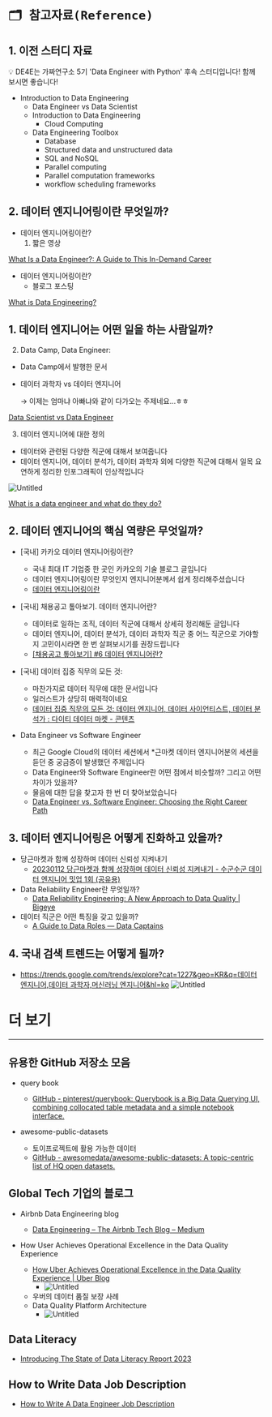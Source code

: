 # `🗂️ 참고자료(Reference)`

## 1. 이전 스터디 자료

<aside>
💡 DE4E는 가짜연구소 5기 'Data Engineer with Python' 후속 스터디입니다! 함께 보시면 좋습니다!

</aside>

- Introduction to Data Engineering
    - Data Engineer vs Data Scientist
    - Introduction to Data Engineering
        - Cloud Computing
    - Data Engineering Toolbox
        - Database
        - Structured data and unstructured data
        - SQL and NoSQL
        - Parallel computing
        - Parallel computation frameworks
        - workflow scheduling frameworks

[](https://file.notion.so/f/s/d26914d0-cb22-42c2-8985-dd60c14f39d6/Week1_Introduction_to_Data_Engineering.pdf?id=1ace0eb5-cf57-4bb1-badb-2a43e2f670f5&table=block&spaceId=333f96cf-396d-45ff-8331-232d41bd4d55&expirationTimestamp=1680437645135&signature=8mEwbqmv8e2CbQY63RbzUzQ4HxX76GIjfMu1iEfKqkg&downloadName=Week1_Introduction+to+Data+Engineering.pdf)

## 2. 데이터 엔지니어링이란 무엇일까?

- 데이터 엔지니어링이란?
    1. 짧은 영상

[What Is a Data Engineer?: A Guide to This In-Demand Career](https://www.coursera.org/articles/what-does-a-data-engineer-do-and-how-do-i-become-one)

- 데이터 엔지니어링이란?
    - 블로그 포스팅

[What is Data Engineering?](https://www.datacamp.com/blog/what-is-data-engineering)

## 1. 데이터 엔지니어는 어떤 일을 하는 사람일까?

2. Data Camp, Data Engineer:

- Data Camp에서 발행한 문서
- 데이터 과학자 vs 데이터 엔지니어
    
    → 이제는 엄마냐 아빠냐와 같이 다가오는 주제네요…ㅎㅎ
    

[Data Scientist vs Data Engineer](https://www.datacamp.com/blog/data-scientist-vs-data-engineer)

3. 데이터 엔지니어에 대한 정의

- 데이터와 관련된 다양한 직군에 대해서 보여줍니다
- 데이터 엔지니어, 데이터 분석가, 데이터 과학자 외에 다양한 직군에 대해서 일목 요연하게 정리한 인포그래픽이 인상적입니다

![Untitled](./images/1.1_comparing_data_management_roles.png)

[What is a data engineer and what do they do?](https://www.techtarget.com/searchdatamanagement/definition/data-engineer)

## 2. 데이터 엔지니어의 핵심 역량은 무엇일까?

* [국내] 카카오 데이터 엔지니어링이란?
  - 국내 최대 IT 기업중 한 곳인 카카오의 기술 블로그 글입니다
  - 데이터 엔지니어링이란 무엇인지 엔지니어분께서 쉽게 정리해주셨습니다 
  - [데이터 엔지니어링이란](https://tech.kakao.com/2020/11/30/kakao-data-engineering/)

* [국내] 채용공고 톺아보기. 데이터 엔지니어란?
  - 데이터로 일하는 조직, 데이터 직군에 대해서 상세히 정리해둔 글입니다
  - 데이터 엔지니어, 데이터 분석가, 데이터 과학자 직군 중 어느 직군으로 가야할지 고민이시라면 한 번 살펴보시기를 권장드립니다
  - [[채용공고 톺아보기] #6 데이터 엔지니어란?](https://brunch.co.kr/@13335218e68a4e8/96)

* [국내] 데이터 집중 직무의 모든 것:
  - 마찬가지로 데이터 직무에 대한 문서입니다
  - 일러스트가 상당히 매력적이네요
  - [데이터 집중 직무의 모든 것: 데이터 엔지니어, 데이터 사이언티스트, 데이터 분석가 : 다이티 데이터 마켓 - 콘텐츠](https://market.dighty.com/contents/?idx=7614796&bmode=view)

* Data Engineer vs Software Engineer
  - 최근 Google Cloud의 데이터 세션에서 *근마켓 데이터 엔지니어분의 세션을 듣던 중 궁금증이 발생했던 주제입니다
  - Data Engineer와 Software Engineer란 어떤 점에서 비슷할까? 그리고 어떤 차이가 있을까?
  - 물음에 대한 답을 찾고자 한 번 더 찾아보았습니다
  - [Data Engineer vs. Software Engineer: Choosing the Right Career Path](https://gb.coursera.org/articles/data-engineer-vs-software-engineer)

## 3. 데이터 엔지니어링은 어떻게 진화하고 있을까?
- 당근마켓과 함께 성장하며 데이터 신뢰성 지켜내기
  - [20230112 당근마켓과 함께 성장하며 데이터 신뢰성 지켜내기 - 수군수군 데이터 엔지니어 밋업 1회 (공유용)](https://docs.google.com/presentation/d/1tBm4iA_Zx2QtQAUmaYctzz6Ow9RAJTHloDtqZgfL5mU/edit#slide=id.g5ed592767b_0_192)
- Data Reliability Engineer란 무엇일까?
  - [Data Reliability Engineering: A New Approach to Data Quality | Bigeye](https://www.youtube.com/watch?v=u7sJmmAyJT4)
- 데이터 직군은 어떤 특징을 갖고 있을까?
  - [A Guide to Data Roles — Data Captains](https://www.datacaptains.com/blog/guide-to-data-roles)

## 4. 국내 검색 트렌드는 어떻게 될까?
* [https://trends.google.com/trends/explore?cat=1227&geo=KR&q=데이터 엔지니어,데이터 과학자,머신러닝 엔지니어&hl=ko](https://trends.google.com/trends/explore?cat=1227&geo=KR&q=%EB%8D%B0%EC%9D%B4%ED%84%B0%20%EC%97%94%EC%A7%80%EB%8B%88%EC%96%B4,%EB%8D%B0%EC%9D%B4%ED%84%B0%20%EA%B3%BC%ED%95%99%EC%9E%90,%EB%A8%B8%EC%8B%A0%EB%9F%AC%EB%8B%9D%20%EC%97%94%EC%A7%80%EB%8B%88%EC%96%B4&hl=ko)
![Untitled](./images/1.6_ref_data_job_trend.png)


# 더 보기

---

## 유용한 GitHub 저장소 모음

- query book
    * [GitHub - pinterest/querybook: Querybook is a Big Data Querying UI, combining collocated table metadata and a simple notebook interface.](https://github.com/pinterest/querybook)

- awesome-public-datasets
    - 토이프로젝트에 활용 가능한 데이터
    * [GitHub - awesomedata/awesome-public-datasets: A topic-centric list of HQ open datasets.](https://github.com/awesomedata/awesome-public-datasets)

## Global Tech 기업의 블로그
- Airbnb Data Engineering blog
  - [Data Engineering – The Airbnb Tech Blog – Medium](https://medium.com/airbnb-engineering/tagged/data-engineering)

- How User Achieves Operational Excellence in the Data Quality Experience
  * [How Uber Achieves Operational Excellence in the Data Quality Experience | Uber Blog](https://www.uber.com/blog/operational-excellence-data-quality/)
    * ![Untitled](./images/1.6_user_data_quality.png)

  - 우버의 데이터 품질 보장 사례
  - Data Quality Platform Architecture
    - ![Untitled](./images/1.6_uber_data_quality_detail.png)


## Data Literacy
* [Introducing The State of Data Literacy Report 2023](https://www.datacamp.com/blog/introducing-state-of-data-literacy-report)

## How to Write Data Job Description
* [How to Write A Data Engineer Job Description](https://www.datacamp.com/blog/data-engineer-job-description)
